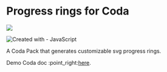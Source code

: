 # Progress rings for Coda

![](https://user-images.githubusercontent.com/12829262/187098759-9c3c72b1-aed7-4189-8868-45c05047f720.png)

![Created with - JavaScript](https://img.shields.io/static/v1?label=Created+with&message=JavaScript&color=blue&logo=JavaScript)

A Coda Pack that generates customizable svg progress rings.

Demo Coda doc :point\_right:[here](https://coda.io/@pablo-felip/progress-rings-pack-demo).
